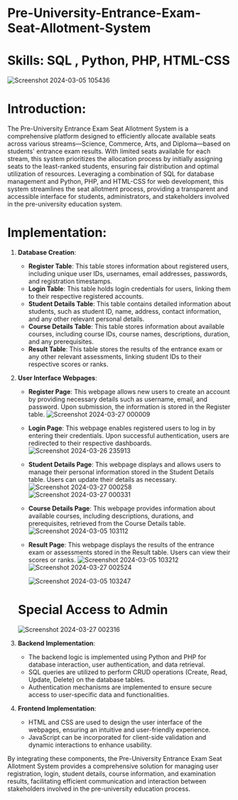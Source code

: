 # Pre-University-Entrance-Exam-Seat-Allotment-System
# Skills: SQL , Python, PHP, HTML-CSS
![Screenshot 2024-03-05 105436](https://github.com/SuprasannaVG/Pre-University-Entrance-Exam-Seat-Allotment-System/assets/125822020/7473edaf-3544-4e94-b15d-88759372e326)


# Introduction:
The Pre-University Entrance Exam Seat Allotment System is a comprehensive platform designed to efficiently allocate available seats across various streams—Science, Commerce, Arts, and Diploma—based on students' entrance exam results. With limited seats available for each stream, this system prioritizes the allocation process by initially assigning seats to the least-ranked students, ensuring fair distribution and optimal utilization of resources. Leveraging a combination of SQL for database management and Python, PHP, and HTML-CSS for web development, this system streamlines the seat allotment process, providing a transparent and accessible interface for students, administrators, and stakeholders involved in the pre-university education system.

# Implementation:

1. **Database Creation**:
    - **Register Table**: This table stores information about registered users, including unique user IDs, usernames, email addresses, passwords, and registration timestamps.
    - **Login Table**: This table holds login credentials for users, linking them to their respective registered accounts.
    - **Student Details Table**: This table contains detailed information about students, such as student ID, name, address, contact information, and any other relevant personal details.
    - **Course Details Table**: This table stores information about available courses, including course IDs, course names, descriptions, duration, and any prerequisites.
    - **Result Table**: This table stores the results of the entrance exam or any other relevant assessments, linking student IDs to their respective scores or ranks.

2. **User Interface Webpages**:
    - **Register Page**: This webpage allows new users to create an account by providing necessary details such as username, email, and password. Upon submission, the information is stored in the Register table.
       ![Screenshot 2024-03-27 000009](https://github.com/SuprasannaVG/Pre-University-Entrance-Exam-Seat-Allotment-System/assets/125822020/2417ba90-9c46-44b5-9aba-29ffb99c2a0e)

    - **Login Page**: This webpage enables registered users to log in by entering their credentials. Upon successful authentication, users are redirected to their respective dashboards.
      ![Screenshot 2024-03-26 235913](https://github.com/SuprasannaVG/Pre-University-Entrance-Exam-Seat-Allotment-System/assets/125822020/013a0a69-cbc8-4195-9b8b-54d788717134)
      
    - **Student Details Page**: This webpage displays and allows users to manage their personal information stored in the Student Details table. Users can update their details as necessary.
      ![Screenshot 2024-03-27 000258](https://github.com/SuprasannaVG/Pre-University-Entrance-Exam-Seat-Allotment-System/assets/125822020/60b3f117-30e9-417b-8a5c-f70c0bc99adf)
      ![Screenshot 2024-03-27 000331](https://github.com/SuprasannaVG/Pre-University-Entrance-Exam-Seat-Allotment-System/assets/125822020/631dc7a9-30ed-483a-ad3f-48b262ad2cb7)
      
    - **Course Details Page**: This webpage provides information about available courses, including descriptions, durations, and prerequisites, retrieved from the Course Details table.
      ![Screenshot 2024-03-05 103112](https://github.com/SuprasannaVG/Pre-University-Entrance-Exam-Seat-Allotment-System/assets/125822020/aa3f58f5-450c-4deb-a950-e3363d59dbf1)
      
      
    - **Result Page**: This webpage displays the results of the entrance exam or assessments stored in the Result table. Users can view their scores or ranks.
      ![Screenshot 2024-03-05 103212](https://github.com/SuprasannaVG/Pre-University-Entrance-Exam-Seat-Allotment-System/assets/125822020/623ec6d3-90e9-434d-95bf-b005e685fdfe)
      ![Screenshot 2024-03-27 002524](https://github.com/SuprasannaVG/Pre-University-Entrance-Exam-Seat-Allotment-System/assets/125822020/1452e062-1210-4c9c-8a02-250af60ee08a)


      
      ![Screenshot 2024-03-05 103247](https://github.com/SuprasannaVG/Pre-University-Entrance-Exam-Seat-Allotment-System/assets/125822020/add9aa5a-13fd-48a3-8f3e-06b05ed2185c)
     # Special Access to Admin
     
      ![Screenshot 2024-03-27 002316](https://github.com/SuprasannaVG/Pre-University-Entrance-Exam-Seat-Allotment-System/assets/125822020/c08a255d-7bb9-4a60-9b65-c81e67666888)

3. **Backend Implementation**:
    - The backend logic is implemented using Python and PHP for database interaction, user authentication, and data retrieval.
    - SQL queries are utilized to perform CRUD operations (Create, Read, Update, Delete) on the database tables.
    - Authentication mechanisms are implemented to ensure secure access to user-specific data and functionalities.

4. **Frontend Implementation**:
    - HTML and CSS are used to design the user interface of the webpages, ensuring an intuitive and user-friendly experience.
    - JavaScript can be incorporated for client-side validation and dynamic interactions to enhance usability.

By integrating these components, the Pre-University Entrance Exam Seat Allotment System provides a comprehensive solution for managing user registration, login, student details, course information, and examination results, facilitating efficient communication and interaction between stakeholders involved in the pre-university education process.
